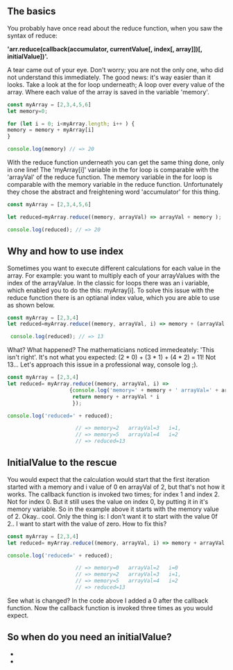 ## The basics
You probably have once read about the reduce function, when you saw the syntax of reduce:

**'arr.reduce(callback(accumulator, currentValue[, index[, array]])[, initialValue])'.**

 A tear came out of your eye. Don't worry; you are not the only one, who did not understand this immediately. The good news: it's way easier than it looks. Take a look at the for loop underneath; A loop over every value of the array. Where each value of the array is saved in the variable 'memory'.


```javascript
const myArray = [2,3,4,5,6]
let memory=0;

for (let i = 0; i<myArray.length; i++ ) {
memory = memory + myArray[i] 
}

console.log(memory) // => 20 
```

With the reduce function underneath you can get the same thing done, only in one line! The 'myArray[i]' variable  in the for loop is comparable with the 'arrayVal' of the reduce function. The memory variable in the for loop is comparable with the memory variable in the reduce function. Unfortunately they chose the abstract and freightening word 'accumulator' for this thing.    


```javascript
const myArray = [2,3,4,5,6]

let reduced=myArray.reduce((memory, arrayVal) => arrayVal + memory );

console.log(reduced); // => 20
```

## Why and how to use index 
Sometimes you want to execute different calculations for each value in the array. 
For example: you want to multiply each of your arrayValues with the index of the arrayValue. 
In the classic for loops there was an i variable, which enabled you to do the this: myArray[i]. 
To solve this issue with the reduce function there is an optianal index value, which you are able to use as shown below. 

```javascript
const myArray = [2,3,4]
let reduced=myArray.reduce((memory, arrayVal, i) => memory + (arrayVal * i));

 console.log(reduced); // => 13
```

What? What happened? The mathematicians noticed immedeately: 'This isn't right'. It's not what you expected:  (2 * 0) + (3 * 1) + (4 * 2) = 11! Not 13... Let's approach this issue in a professional way, console log ;). 

```javascript
const myArray = [2,3,4]
let reduced= myArray.reduce((memory, arrayVal, i) => 
                    {console.log('memory=' + memory + ' arrayVal=' + arrayVal + ' i=' + i); 
                     return memory + arrayVal * i
                     }); 

console.log('reduced=' + reduced); 

                      // => memory=2   arrayVal=3   i=1, 
                      // => memory=5   arrayVal=4   i=2
                      // => reduced=13
```

## InitialValue to the rescue
You would expect that the calculation would start that the first iteration started with a memory and i value of 0 en arrayVal of 2, but that's not how it works. The callback function is invoked two times; for index 1 and index 2. Not for index 0. But it still uses the value on index 0, by putting it in it's memory variable. So in the example above it starts with the memory value of 2. Okay.. cool. Only the thing is: I don't want it to start with the value 0f 2.. I want to start with the value of zero. How to fix this?

```javascript
const myArray = [2,3,4]
let reduced= myArray.reduce((memory, arrayVal, i) => memory + arrayVal * i, 0); 

console.log('reduced=' + reduced); 

                      // => memory=0   arrayVal=2   i=0
                      // => memory=2   arrayVal=3   i=1, 
                      // => memory=5   arrayVal=4   i=2
                      // => reduced=13
```

See what is changed? In the code above I added a 0 after the callback function. Now the callback function is invoked three times as you would expect. 

So when do you need an initialValue?
-
-
-







